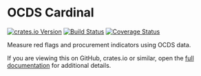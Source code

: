 # OCDS Cardinal

[![crates.io Version](https://img.shields.io/crates/v/ocdscardinal.svg)](https://crates.io/crates/ocdscardinal)
[![Build Status](https://github.com/open-contracting/cardinal-rs/actions/workflows/ci.yml/badge.svg)](https://github.com/open-contracting/cardinal-rs/actions/workflows/ci.yml)
[![Coverage Status](https://coveralls.io/repos/github/open-contracting/cardinal-rs/badge.svg?branch=main)](https://coveralls.io/github/open-contracting/cardinal-rs?branch=main)

Measure red flags and procurement indicators using OCDS data.

If you are viewing this on GitHub, crates.io or similar, open the [full documentation](https://cardinal.readthedocs.io/) for additional details.
